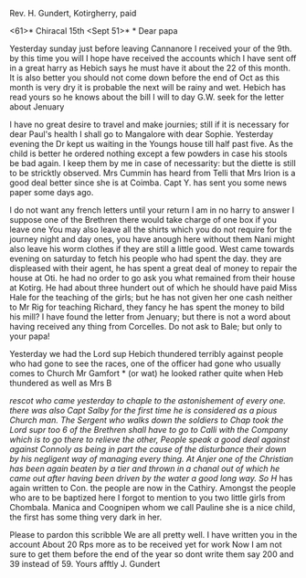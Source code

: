 Rev. H. Gundert, Kotirgherry, paid

<61>* Chiracal 15th <Sept 51>*
 <Monday>*
Dear papa

Yesterday sunday just before leaving Cannanore I received your of the 9th. by this time you will I hope have received the accounts which I have sent off in a great harry as Hebich says he must have it about the 22 of this month. It is also better you should not come down before the end of Oct as this month is very dry it is probable the next will be rainy and wet. Hebich has read yours so he knows about the bill I will to day G.W. seek for the letter about Jenuary

I have no great desire to travel and make journies; still if it is necessary for dear Paul's health I shall go to Mangalore with dear Sophie. Yesterday evening the Dr kept us waiting in the Youngs house till half past five. As the child is better he ordered nothing except a few powders in case his stools be bad again. I keep them by me in case of necessarity: but the diette is still to be stricktly observed. Mrs Cummin has heard from Telli that Mrs Irion is a good deal better since she is at Coimba. Capt Y. has sent you some news paper some days ago.

I do not want any french letters until your return I am in no harry to answer I suppose one of the Brethren there would take charge of one box if you leave one You may also leave all the shirts which you do not require for the journey night and day ones, you have anough here without them Nani might also leave his worm clothes if they are still a little good. West came towards evening on saturday to fetch his people who had spent the day. they are displeased with their agent, he has spent a great deal of money to repair the house at Oti. he had no order to go ask you what remained from their house at Kotirg. He had about three hundert out of which he should have paid Miss Hale for the teaching of the girls; but he has not given her one cash neither to Mr Rig for teaching Richard, they fancy he has spent the money to bild his mill? I have found the letter from Jenuary; but there is not a word about having received any thing from Corcelles. Do not ask to Bale; but only to your papa!

Yesterday we had the Lord sup Hebich thundered terribly against people who had gone to see the races, one of the officer had gone who usually comes to Church Mr Gamfort <Gompertz>* (or wat) he looked rather quite when Heb thundered as well as Mrs B<P>*rescot who came yesterday to chaple to the astonishement of every one. there was also Capt Salby for the first time he is considered as a pious Church man. The Sergent who walks down the soldiers to Chap took the Lord supr too 6 of the Brethren shall have to go to Calli with the Company which is to go there to relieve the other, People speak a good deal against against Connoly as being in part the cause of the disturbance their down by his negligent way of managing every thing. At Anjer one of the Christian has been again beaten by a tier and thrown in a chanal out of which he came out after having been driven by the water a good long way. So H<ebich>* has again written to Con. the people are now in the Cathiry. Amongst the people who are to be baptized here I forgot to mention to you two little girls from Chombala. Manica and Coognipen whom we call Pauline she is a nice child, the first has some thing very dark in her.

Please to pardon this scribble We are all pretty well. I have written you in the account About 20 Rps more as to be received yet for work Now I am not sure to get them before the end of the year so dont write them say 200 and 39 instead of 59.
 Yours afftly
 J. Gundert

